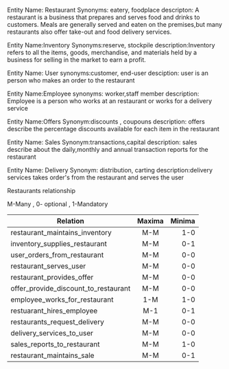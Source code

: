 Entity Name: Restaurant 
Synonyms: eatery, foodplace 
descripton: A restaurant is a business that prepares and serves food and drinks to customers.
Meals are generally served and eaten on the premises,but many restaurants also offer take-out and food delivery services.

Entity Name:Inventory
Synonyms:reserve, stockpile 
description:Inventory refers to all the items, goods, merchandise, and materials held by a business for selling in the market to earn a profit. 

Entity Name: User
synonyms:customer, end-user
desciption: user is an person who makes an order to the restaurant 

Entity Name:Employee
synonyms: worker,staff member 
description: Employee is a person who works at an restaurant or works for a delivery service 

Entity Name:Offers
Synonym:discounts , coupouns
description: offers describe the percentage discounts available for each item in the restaurant 

Entity Name: Sales
Synonym:transactions,capital
description: sales describe about the daily,monthly and annual transaction reports for the restaurant 

Entity Name: Delivery
Synonym: distribution, carting
description:delivery services takes order's from the restaurant and serves the user 

Restaurants relationship

M-Many , 0- optional , 1-Mandatory

| Relation      | Maxima        | Minima    |
| ------------- |:-------------:| -----:    |
| restaurant_maintains_inventory| M-M | 1-0 |
| inventory_supplies_restaurant | M-M |  0-1 |
| user_orders_from_restaurant | M-M   |  0-0 |
| restaurant_serves_user  | M-M | 0-0 |
| restaurant_provides_offer | M-M |   0-0 |
| offer_provide_discount_to_restaurant| M-M |  0-0 |
| employee_works_for_restaurant  | 1-M | 1-0 |
| restuarant_hires_employee      | M-1 |  0-1 |
| restaurants_request_delivery | M-M | 0-0 |
| delivery_services_to_user | M-M | 0-0 |
| sales_reports_to_restaurant |     M-M  |   1-0 |
| restaurant_maintains_sale | M-M |  0-1 |



